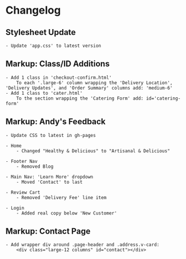 # Changelog

## Stylesheet Update
    - Update 'app.css' to latest version

## Markup: Class/ID Additions
    - Add 1 class in 'checkout-confirm.html'
        To each '.large-6' column wrapping the 'Delivery Location', 'Delivery Updates', and 'Order Summary' columns add: 'medium-6'
    - Add 1 class to 'cater.html'
        To the section wrapping the 'Catering Form' add: id='catering-form'

## Markup: Andy's Feedback
    - Update CSS to latest in gh-pages

    - Home
        - Changed "Healthy & Delicious" to "Artisanal & Delicious"

    - Footer Nav
        - Removed Blog

    - Main Nav: 'Learn More' dropdown
        - Moved 'Contact' to last

    - Review Cart
        - Removed 'Delivery Fee' line item

    - Login
        - Added real copy below 'New Customer'


## Markup: Contact Page
    - Add wrapper div around .page-header and .address.v-card:
        <div class="large-12 columns" id="contact"></div>